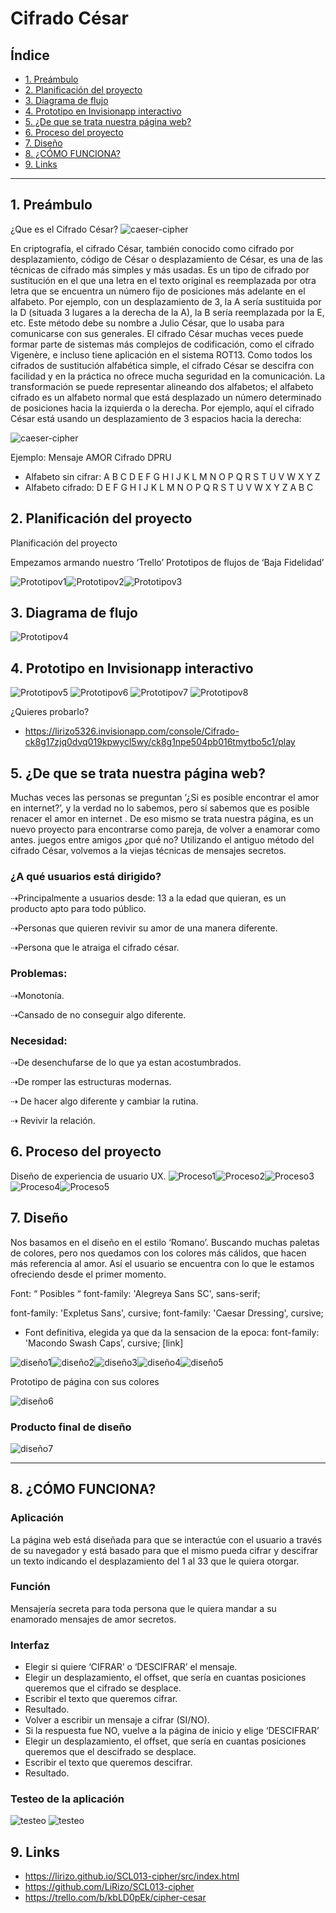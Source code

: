 # Cifrado César

## Índice

* [1. Preámbulo](#1-preámbulo)
* [2. Planificación del proyecto ](#2-Planificación-del-proyecto)
* [3. Diagrama de flujo](#3-Diagrama-de-flujo)
* [4. Prototipo en Invisionapp interactivo](#4-Prototipo-en-Invisionapp-interactivo)
* [5. ¿De que se trata nuestra página web?](#5-¿De-que-se-trata-nuestra-página-web?)
* [6. Proceso del proyecto](#6-Proceso-del-proyecto)
* [7. Diseño](#7-Diseño)
* [8. ¿CÓMO FUNCIONA?](#8-¿CÓMO-FUNCIONA?)
* [9. Links](#9-Links)

***

## 1. Preámbulo

¿Que es el Cifrado César? ![caeser-cipher](https://github.com/LiRizo/SCL013-cipher/blob/master/src/Images/julioCesar.jpg)

En criptografía, el cifrado César, también conocido como cifrado por desplazamiento, código de César o desplazamiento de César, es una de las técnicas de cifrado más simples y más usadas. Es un tipo de cifrado por sustitución en el que una letra en el texto original es reemplazada por otra letra que se encuentra un número fijo de posiciones más adelante en el alfabeto. Por ejemplo, con un desplazamiento de 3, la A sería sustituida por la D (situada 3 lugares a la derecha de la A), la B sería reemplazada por la E, etc. Este método debe su nombre a Julio César, que lo usaba para comunicarse con sus generales.
El cifrado César muchas veces puede formar parte de sistemas más complejos de codificación, como el cifrado Vigenère, e incluso tiene aplicación en el sistema ROT13. Como todos los cifrados de sustitución alfabética simple, el cifrado César se descifra con facilidad y en la práctica no ofrece mucha seguridad en la comunicación.
La transformación se puede representar alineando dos alfabetos; el alfabeto cifrado es un alfabeto normal que está desplazado un número determinado de posiciones hacia la izquierda o la derecha. Por ejemplo, aquí el cifrado César está usando un desplazamiento de 3 espacios hacia la derecha:

![caeser-cipher](https://github.com/LiRizo/SCL013-cipher/blob/master/src/Images/cifradoCesar.png)


Ejemplo:  Mensaje    AMOR
        Cifrado      DPRU

* Alfabeto sin cifrar: A B C D E F G H I J K L M N O P Q R S T U V W X Y Z
* Alfabeto cifrado: D E F G H I J K L M N O P Q R S T U V W X Y Z A B C



## 2. Planificación del proyecto 

Planificación del proyecto 

Empezamos armando nuestro ‘Trello’ 
Prototipos de flujos de ‘Baja Fidelidad’

![Prototipov1](https://github.com/LiRizo/SCL013-cipher/blob/master/src/Images/Prototipov1L.jpg)![Prototipov2](https://github.com/LiRizo/SCL013-cipher/blob/master/src/Images/PrototipoCipher1.jpeg)![Prototipov3](https://github.com/LiRizo/SCL013-cipher/blob/master/src/Images/PrototipoCipher.jpeg)

## 3. Diagrama de flujo

![Prototipov4](https://github.com/LiRizo/SCL013-cipher/blob/master/src/Images/DiagramaDeFlujo.jpg)

## 4. Prototipo en Invisionapp interactivo

![Prototipov5](https://github.com/LiRizo/SCL013-cipher/blob/master/src/Images/01-Inicio.jpg)
![Prototipov6](https://github.com/LiRizo/SCL013-cipher/blob/master/src/Images/08-CifradoCesar.JPG)
![Prototipov7](https://github.com/LiRizo/SCL013-cipher/blob/master/src/Images/03-EscribeSMS.jpg)
![Prototipov8](https://github.com/LiRizo/SCL013-cipher/blob/master/src/Images/04-SmsCifrado.jpg)

¿Quieres probarlo?

*  https://lirizo5326.invisionapp.com/console/Cifrado-ck8g17zjq0dvq019kpwycl5wy/ck8g1npe504pb016tmytbo5c1/play


## 5. ¿De que se trata nuestra página web?

Muchas veces las personas se preguntan ’¿Si es posible encontrar el amor en internet?’, y la verdad no lo sabemos, pero sí sabemos que es posible renacer el amor en internet . De eso mismo se trata nuestra página, es un nuevo proyecto para encontrarse como pareja, de volver a enamorar como antes. juegos entre amigos  ¿por qué no? Utilizando el antiguo método del cifrado César, volvemos a la viejas técnicas de mensajes secretos.


### ¿A qué usuarios está dirigido?


⇢Principalmente a usuarios desde: 13 a la edad que quieran, es un producto apto para todo público.

⇢Personas que quieren revivir su amor de una manera diferente.

⇢Persona que le atraiga el cifrado césar.

### Problemas:

⇢Monotonía.

⇢Cansado de no conseguir algo diferente.


### Necesidad: 

⇢De desenchufarse de lo que ya estan acostumbrados.

⇢De romper las estructuras modernas.

⇢ De hacer algo diferente y cambiar la rutina.

⇢ Revivir la relación.


## 6. Proceso del proyecto


Diseño de experiencia de usuario UX.
![Proceso1](https://github.com/LiRizo/SCL013-cipher/blob/master/src/Images/Experiencia%20del%20Usuario1.jpeg)![Proceso2](https://github.com/LiRizo/SCL013-cipher/blob/master/src/Images/Experiencia%20del%20Usuario2.jpeg)![Proceso3](https://github.com/LiRizo/SCL013-cipher/blob/master/src/Images/Experiencia%20del%20Usuario3.jpeg)![Proceso4](https://github.com/LiRizo/SCL013-cipher/blob/master/src/Images/Experiencia%20del%20Usuario4.jpeg)![Proceso5](https://github.com/LiRizo/SCL013-cipher/blob/master/src/Images/Experiencia%20del%20Usuario5.jpeg)

## 7. Diseño
Nos basamos en el diseño en el estilo ‘Romano’. Buscando muchas paletas de colores, pero nos quedamos con los colores más cálidos, que hacen más referencia al amor. Así el usuario se encuentra con lo que le estamos ofreciendo desde el primer momento.

Font: “ Posibles “
font-family: 'Alegreya Sans SC', sans-serif;
<link href="https://fonts.googleapis.com/css2?family=Alegreya+Sans+SC:ital,wght@0,500;1,700&display=swap" rel="stylesheet">
font-family: 'Expletus Sans', cursive;
<link href="https://fonts.googleapis.com/css2?family=Expletus+Sans:ital@1&display=swap" rel="stylesheet">
font-family: 'Caesar Dressing', cursive;
<link href="https://fonts.googleapis.com/css2?family=Caesar+Dressing&display=swap" rel="stylesheet">

* Font definitiva, elegida ya que da la sensacion de la epoca: font-family: 'Macondo Swash Caps', cursive;
 [link]<link href="https://fonts.googleapis.com/css2?family=Macondo+Swash+Caps&display=swap" rel="stylesheet">

![diseño1](https://github.com/LiRizo/SCL013-cipher/blob/master/src/Images/WhatsApp%20Image%202020-04-04%20at%2019.10.26.jpeg)![diseño2](https://github.com/LiRizo/SCL013-cipher/blob/master/src/Images/WhatsApp%20Image%202020-04-04%20at%2019.18.22.jpeg)![diseño3](https://github.com/LiRizo/SCL013-cipher/blob/master/src/Images/RosaPilares.jpg)![diseño4](https://github.com/LiRizo/SCL013-cipher/blob/master/src/Images/architecture.jpg)![diseño5](https://github.com/LiRizo/SCL013-cipher/blob/master/src/Images/Roma1.png)

Prototipo de página con sus colores

![diseño6](https://github.com/LiRizo/SCL013-cipher/blob/master/src/Images/WhatsApp%20Image%202020-04-02%20at%2023.15.42.jpeg)

### Producto final de diseño

![diseño7](https://github.com/LiRizo/SCL013-cipher/blob/master/src/Images/Final.JPG)
***

## 8. ¿CÓMO FUNCIONA?

### Aplicación 
La página web está diseñada para que se interactúe con el usuario a través de su navegador y está basado para que el mismo pueda cifrar y descifrar un texto indicando el desplazamiento del 1 al 33 que le quiera otorgar. 

### Función 
Mensajería secreta para toda persona que le quiera mandar a su enamorado mensajes de amor secretos. 

### Interfaz

* Elegir si quiere ‘CIFRAR’ o ‘DESCIFRAR’ el mensaje.
* Elegir un desplazamiento, el offset, que sería en cuantas posiciones queremos que el cifrado se desplace.
* Escribir el texto que queremos cifrar.
* Resultado.
* Volver a escribir un mensaje a cifrar (SI/NO).
* Si la respuesta fue NO, vuelve a la página de inicio y elige ‘DESCIFRAR’
* Elegir un desplazamiento, el offset, que sería en cuantas posiciones queremos que el descifrado se desplace.
* Escribir el texto que queremos descifrar.
* Resultado.

### Testeo de la aplicación

![testeo](https://github.com/LiRizo/SCL013-cipher/blob/master/src/Images/TestCifrado.JPG)
![testeo](https://github.com/LiRizo/SCL013-cipher/blob/master/src/Images/TestCifrado1.JPG)



## 9. Links


* https://lirizo.github.io/SCL013-cipher/src/index.html
* https://github.com/LiRizo/SCL013-cipher
* https://trello.com/b/kbLD0pEk/cipher-cesar

